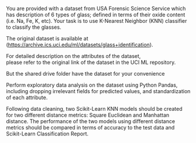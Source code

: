 You are provided with a dataset from USA Forensic Science Service
which has description of 6 types of glass; defined in terms of their
oxide content (i.e. Na, Fe, K, etc). Your task is to use K-Nearest
Neighbor (KNN) classifier to classify the glasses.<br>

The original dataset is available at<br>
(https://archive.ics.uci.edu/ml/datasets/glass+identification).<br>

For detailed description on the attributes of the dataset,<br>
please refer to the original link of the dataset in the UCI ML repository.<br>

But the shared drive folder have the dataset for your convenience<br>

Perform exploratory data analysis on the dataset using Python Pandas,
including dropping irrelevant fields for predicted values, and
standardization of each attribute.<br>

Following data cleaning, two Scikit-Learn KNN models should be created
for two different distance metrics: Square Euclidean and Manhattan
distance. The performance of the two models using different distance
metrics should be compared in terms of accuracy to the test data and
Scikit-Learn Classification Report.
